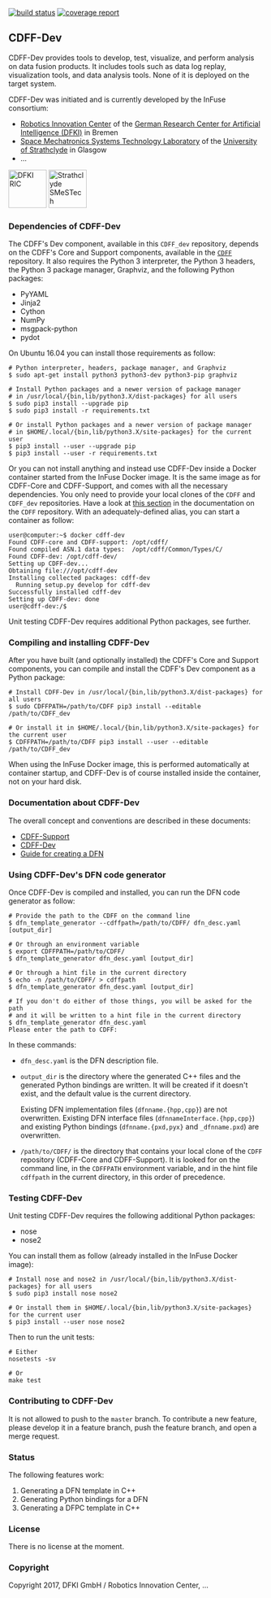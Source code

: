 [![build status](
https://gitlab.spaceapplications.com/InFuse/CDFF_dev/badges/master/build.svg)](
https://gitlab.spaceapplications.com/InFuse/CDFF_dev)
[![coverage report](
https://gitlab.spaceapplications.com/InFuse/CDFF_dev/badges/master/coverage.svg)](
https://gitlab.spaceapplications.com/InFuse/CDFF_dev)

## CDFF-Dev

CDFF-Dev provides tools to develop, test, visualize, and perform analysis on data fusion products. It includes tools such as data log replay, visualization tools, and data analysis tools. None of it is deployed on the target system.

CDFF-Dev was initiated and is currently developed by the InFuse consortium:
* [Robotics Innovation Center](http://robotik.dfki-bremen.de/en/startpage.html)
  of the [German Research Center for Artificial Intelligence (DFKI)](http://www.dfki.de)
  in Bremen
* [Space Mechatronics Systems Technology Laboratory](https://www.strath.ac.uk/engineering/designmanufactureengineeringmanagement/thespacemechatronicsystemstechnologylaboratory/) of the [University of Strathclyde](https://www.strath.ac.uk/) in Glasgow
* ...

<img src="https://www.dfki.de/web/presse/bildmaterial/dfki-logo-e-schrift.jpg" alt="DFKI RIC" height="75px" />
<img src="https://www.strath.ac.uk/media/1newwebsite/webteam/logos/xUoS_Logo_Tab.png.pagespeed.ic.LkNMQldh_5.png" alt="Strathclyde SMeSTech" height="75px" />

### Dependencies of CDFF-Dev

The CDFF's Dev component, available in this `CDFF_dev` repository, depends on the CDFF's Core and Support components, available in the [`CDFF`](https://gitlab.spaceapplications.com/InFuse/CDFF) repository. It also requires the Python 3 interpreter, the Python 3 headers, the Python 3 package manager, Graphviz, and the following Python packages:

* PyYAML
* Jinja2
* Cython
* NumPy
* msgpack-python
* pydot

On Ubuntu 16.04 you can install those requirements as follow:

```
# Python interpreter, headers, package manager, and Graphviz
$ sudo apt-get install python3 python3-dev python3-pip graphviz

# Install Python packages and a newer version of package manager
# in /usr/local/{bin,lib/python3.X/dist-packages} for all users
$ sudo pip3 install --upgrade pip
$ sudo pip3 install -r requirements.txt

# Or install Python packages and a newer version of package manager
# in $HOME/.local/{bin,lib/python3.X/site-packages} for the current user
$ pip3 install --user --upgrade pip
$ pip3 install --user -r requirements.txt
```

Or you can not install anything and instead use CDFF-Dev inside a Docker container started from the InFuse Docker image. It is the same image as for CDFF-Core and CDFF-Support, and comes with all the necessary dependencies. You only need to provide your local clones of the `CDFF` and `CDFF_dev` repositories. Have a look at [this section](https://gitlab.spaceapplications.com/InFuse/CDFF/blob/master/External/Readme.md#usage) in the documentation on the `CDFF` repository. With an adequately-defined alias, you can start a container as follow:

```
user@computer:~$ docker cdff-dev
Found CDFF-core and CDFF-support: /opt/cdff/
Found compiled ASN.1 data types:  /opt/cdff/Common/Types/C/
Found CDFF-dev: /opt/cdff-dev/
Setting up CDFF-dev... 
Obtaining file:///opt/cdff-dev
Installing collected packages: cdff-dev
  Running setup.py develop for cdff-dev
Successfully installed cdff-dev
Setting up CDFF-dev: done
user@cdff-dev:/$ 
```

Unit testing CDFF-Dev requires additional Python packages, see further.

### Compiling and installing CDFF-Dev

After you have built (and optionally installed) the CDFF's Core and Support components, you can compile and install the CDFF's Dev component as a Python package:

```
# Install CDFF-Dev in /usr/local/{bin,lib/python3.X/dist-packages} for all users
$ sudo CDFFPATH=/path/to/CDFF pip3 install --editable /path/to/CDFF_dev

# Or install it in $HOME/.local/{bin,lib/python3.X/site-packages} for the current user
$ CDFFPATH=/path/to/CDFF pip3 install --user --editable /path/to/CDFF_dev
```

When using the InFuse Docker image, this is performed automatically at container startup, and CDFF-Dev is of course installed inside the container, not on your hard disk.

### Documentation about CDFF-Dev

The overall concept and conventions are described in these documents:

* [CDFF-Support](https://drive.google.com/open?id=1BzKnNrRw6yIFllrITiEGZXD8awtsmvNslqRuB4j29mw)
* [CDFF-Dev](https://drive.google.com/open?id=1yz_w7Eut6Rtg0d4I6R4mze2G8Oip4agyqrTDlKVgC6g)
* [Guide for creating a DFN](https://drive.google.com/open?id=1hFTRKgJNN3n_brT3aajMA03AR_jQ2eCo-ZM33ggY5cE)

### Using CDFF-Dev's DFN code generator

Once CDFF-Dev is compiled and installed, you can run the DFN code generator as follow:

```
# Provide the path to the CDFF on the command line
$ dfn_template_generator --cdffpath=/path/to/CDFF/ dfn_desc.yaml [output_dir]

# Or through an environment variable
$ export CDFFPATH=/path/to/CDFF/
$ dfn_template_generator dfn_desc.yaml [output_dir]

# Or through a hint file in the current directory
$ echo -n /path/to/CDFF/ > cdffpath
$ dfn_template_generator dfn_desc.yaml [output_dir]

# If you don't do either of those things, you will be asked for the path
# and it will be written to a hint file in the current directory
$ dfn_template_generator dfn_desc.yaml
Please enter the path to CDFF:
```

In these commands:

* `dfn_desc.yaml` is the DFN description file.

* `output_dir` is the directory where the generated C++ files and the generated Python bindings are written. It will be created if it doesn't exist, and the default value is the current directory.

    Existing DFN implementation files (`dfnname.{hpp,cpp}`) are not overwritten. Existing DFN interface files (`dfnnameInterface.{hpp,cpp}`) and existing Python bindings (`dfnname.{pxd,pyx}` and `_dfnname.pxd`) are overwritten.

* `/path/to/CDFF/` is the directory that contains your local clone of the `CDFF` repository (CDFF-Core and CDFF-Support). It is looked for on the command line, in the `CDFFPATH` environment variable, and in the hint file `cdffpath` in the current directory, in this order of precedence.

### Testing CDFF-Dev

Unit testing CDFF-Dev requires the following additional Python packages:

* nose
* nose2

You can install them as follow (already installed in the InFuse Docker image):

```
# Install nose and nose2 in /usr/local/{bin,lib/python3.X/dist-packages} for all users
$ sudo pip3 install nose nose2

# Or install them in $HOME/.local/{bin,lib/python3.X/site-packages} for the current user
$ pip3 install --user nose nose2
```

Then to run the unit tests:

```
# Either
nosetests -sv

# Or
make test
```

### Contributing to CDFF-Dev

It is not allowed to push to the `master` branch. To contribute a new feature, please develop it in a feature branch, push the feature branch, and open a merge request.

### Status

The following features work:

1. Generating a DFN template in C++
2. Generating Python bindings for a DFN
3. Generating a DFPC template in C++

### License

There is no license at the moment.

### Copyright

Copyright 2017, DFKI GmbH / Robotics Innovation Center, ...
